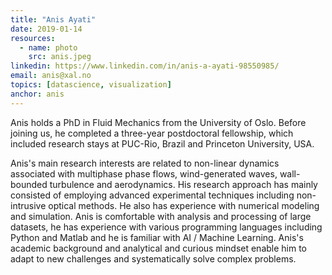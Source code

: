 ```yaml
---
title: "Anis Ayati"
date: 2019-01-14
resources:
  - name: photo
    src: anis.jpeg
linkedin: https://www.linkedin.com/in/anis-a-ayati-98550985/
email: anis@xal.no
topics: [datascience, visualization]
anchor: anis
---
```


Anis holds a PhD in Fluid Mechanics from the University of Oslo. Before joining us, he completed a three-year postdoctoral fellowship, which included research stays at PUC-Rio, Brazil and Princeton University, USA. 

Anis's main research interests are related to non-linear dynamics associated with multiphase phase flows, wind-generated waves, wall-bounded turbulence and aerodynamics. His research approach has mainly consisted of employing advanced experimental techniques including non-intrusive optical methods. He also has experience with numerical modeling and simulation. Anis is comfortable with analysis and processing of large datasets, he has experience with various programming languages including Python and Matlab and he is familiar with AI / Machine Learning. Anis's academic background and analytical and curious mindset enable him to adapt to new challenges and systematically solve complex problems.
